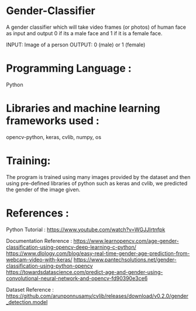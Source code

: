 # Gender-Classifier
A gender classifier which will take video frames (or photos) of human face as input and output 0 if its a male face and 1 if it is a female face.

INPUT: 
Image of a person
OUTPUT: 
0 (male) or 1 (female)

# Programming Language :
Python

# Libraries and machine learning frameworks used :
opencv-python, keras, cvlib, numpy, os

# Training:
The program is trained using many images provided by the dataset and then using pre-defined libraries of python such as keras and cvlib, we predicted the gender of the image given.

# References :

Python Tutorial :
https://www.youtube.com/watch?v=WGJJIrtnfpk

Documentation Reference :
https://www.learnopencv.com/age-gender-classification-using-opencv-deep-learning-c-python/
https://www.dlology.com/blog/easy-real-time-gender-age-prediction-from-webcam-video-with-keras/
https://www.pantechsolutions.net/gender-classification-using-python-opencv
https://towardsdatascience.com/predict-age-and-gender-using-convolutional-neural-network-and-opencv-fd90390e3ce6

Dataset Reference : 
https://github.com/arunponnusamy/cvlib/releases/download/v0.2.0/gender_detection.model
